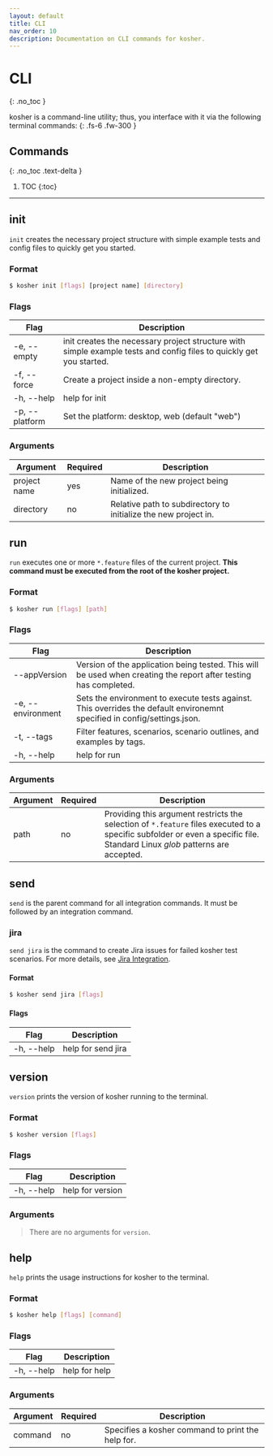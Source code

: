 ```yaml
---
layout: default
title: CLI
nav_order: 10
description: Documentation on CLI commands for kosher.
---
```


# CLI
{: .no_toc }

kosher is a command-line utility; thus, you interface with it via the following terminal commands:
{: .fs-6 .fw-300 }

## Commands
{: .no_toc .text-delta }

1. TOC
{:toc}

---

## init

`init` creates the necessary project structure with simple example tests and config files to quickly get you started.

### Format

```bash
$ kosher init [flags] [project name] [directory]
```

### Flags

| Flag           | Description                                                                                                         |
| -------------- | ------------------------------------------------------------------------------------------------------------------- |
| -e, --empty    | init creates the necessary project structure with simple example tests and config files to quickly get you started. |
| -f, --force    | Create a project inside a non-empty directory.                                                                      |
| -h, --help     | help for init                                                                                                       |
| -p, --platform | Set the platform: desktop, web (default "web")                                                                      |


### Arguments

| Argument     | Required | Description                                                     |
| ------------ | -------- | --------------------------------------------------------------- |
| project name | yes      | Name of the new project being initialized.                      |
| directory    | no       | Relative path to subdirectory to initialize the new project in. |

## run

`run` executes one or more `*.feature` files of the current project. **This command must be executed from the root of the kosher project.**

### Format

```bash
$ kosher run [flags] [path]
```

### Flags

| Flag              | Description                                                                                                              |
| ----------------- | ------------------------------------------------------------------------------------------------------------------------ |
| --appVersion      | Version of the application being tested. This will be used when creating the report after testing has completed.         |
| -e, --environment | Sets the environment to execute tests against. This overrides the default environemnt specified in config/settings.json. |
| -t, --tags        | Filter features, scenarios, scenario outlines, and examples by tags.                                                     |
| -h, --help        | help for run                                                                                                             |

### Arguments

| Argument | Required | Description                                                                                                                                                                 |
| -------- | -------- | --------------------------------------------------------------------------------------------------------------------------------------------------------------------------- |
| path     | no       | Providing this argument restricts the selection of `*.feature` files executed to a specific subfolder or even a specific file. Standard Linux _glob_ patterns are accepted. |

## send

`send` is the parent command for all integration commands. It must be followed by an integration command.

### jira

`send jira` is the command to create Jira issues for failed kosher test scenarios. For more details, see [Jira Integration](../integrations/jira).

#### Format

```bash
$ kosher send jira [flags]
```

#### Flags

| Flag       | Description        |
| ---------- | ------------------ |
| -h, --help | help for send jira |

## version

`version` prints the version of kosher running to the terminal.

### Format

```bash
$ kosher version [flags]
```

### Flags

| Flag       | Description      |
| ---------- | ---------------- |
| -h, --help | help for version |

### Arguments

> There are no arguments for `version`.

## help

`help` prints the usage instructions for kosher to the terminal.

### Format

```bash
$ kosher help [flags] [command]
```

### Flags

| Flag       | Description   |
| ---------- | ------------- |
| -h, --help | help for help |

### Arguments

| Argument | Required | Description                                       |
| -------- | -------- | ------------------------------------------------- |
| command  | no       | Specifies a kosher command to print the help for. |